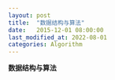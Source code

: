 ```yaml
---
layout: post
title:  "数据结构与算法"
date:   2015-12-01 08:00:00
last_modified_at: 2022-08-01
categories: Algorithm
---
```

**数据结构与算法**
